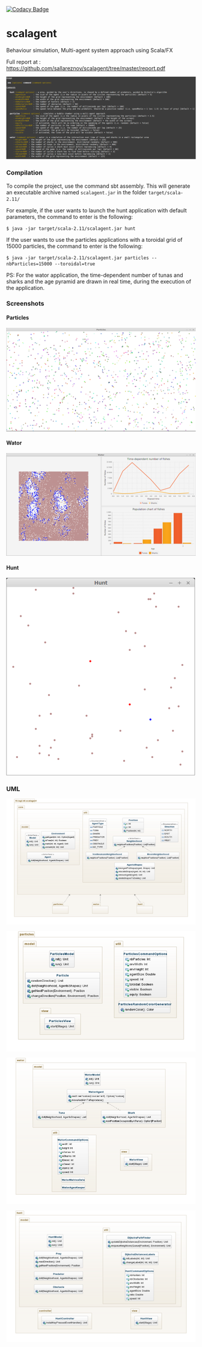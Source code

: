 [![Codacy Badge](https://api.codacy.com/project/badge/grade/a86647308b7740b1850a6cf6a3598343)](https://www.codacy.com/app/sallareznov/scalagent)

# scalagent
Behaviour simulation, Multi-agent system approach using Scala/FX

Full report at : https://github.com/sallareznov/scalagent/tree/master/report.pdf

![usage](images/usage.png)

### Compilation

To compile the project, use the command sbt assembly. This will generate an
executable archive named `scalagent.jar` in the folder `target/scala-2.11/`

For example, if the user wants to launch the hunt application with default parameters, the
command to enter is the following:
```
$ java -jar target/scala-2.11/scalagent.jar hunt
```

If the user wants to use the particles applications with a toroidal grid of 15000 particles,
the command to enter is the following:
```
$ java -jar target/scala-2.11/scalagent.jar particles --nbParticles=15000 --toroidal=true
```

PS: For the wator application, the time-dependent number of tunas and sharks and the age
pyramid are drawn in real time, during the execution of the application.

### Screenshots

#### Particles

![particles](images/particles_screenshot.png)

#### Wator

![particles](images/wator_screenshot.png)

#### Hunt

![hunt](images/hunt_screenshot.png)


### UML

![overview](images/overview.png)

![particles-diagram](images/particles_diagram.png)

![wator-diagram](images/wator_diagram.png)

![hunt-diagram](images/hunt_diagram.png)
